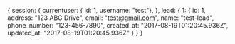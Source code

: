 {
  session: {
    currentuser: { id: 1, username: "test"},
  },
  lead: {
    1: {
      id: 1,
      address: "123 ABC Drive",
      email: "test@gmail.com",
      name: "test-lead",
      phone_number: "123-456-7890",
      created_at: "2017-08-19T01:20:45.936Z",
      updated_at: "2017-08-19T01:20:45.936Z"
    }
  }
}
